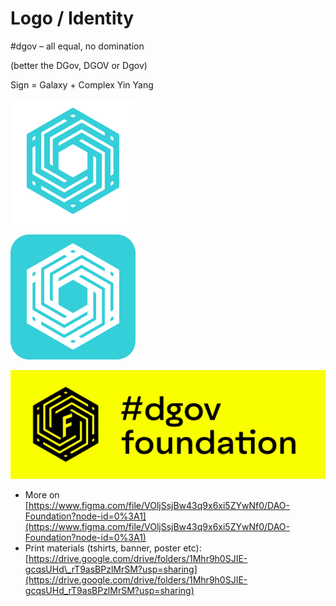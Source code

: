 # Logo / Identity

\#dgov – all equal, no domination

\(better the DGov, DGOV or Dgov\)

Sign = Galaxy + Complex Yin Yang

![White icon](.gitbook/assets/frame-4-2.png)

![Teal icon](.gitbook/assets/frame-4.1-5.png)

![](.gitbook/assets/frame-7.1%20%281%29.png)

* More on [https://www.figma.com/file/VOljSsjBw43q9x6xi5ZYwNf0/DAO-Foundation?node-id=0%3A1](https://www.figma.com/file/VOljSsjBw43q9x6xi5ZYwNf0/DAO-Foundation?node-id=0%3A1)
* Print materials \(tshirts, banner, poster etc\): [https://drive.google.com/drive/folders/1Mhr9h0SJIE-gcqsUHd\_rT9asBPzlMrSM?usp=sharing](https://drive.google.com/drive/folders/1Mhr9h0SJIE-gcqsUHd_rT9asBPzlMrSM?usp=sharing)


